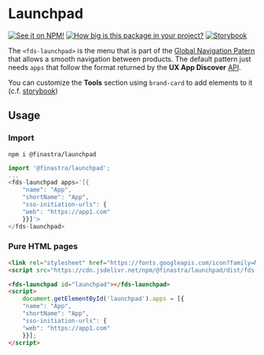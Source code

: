 # Launchpad

[![See it on NPM!](https://img.shields.io/npm/v/@finastra/launchpad?style=for-the-badge)](https://www.npmjs.com/package/@finastra/launchpad)
[![How big is this package in your project?](https://img.shields.io/bundlephobia/minzip/@finastra/launchpad?style=for-the-badge)](https://bundlephobia.com/result?p=@finastra/launchpad)
[![Storybook](https://shields.io/badge/-Play%20with%20this%20web%20component-2a0481?logo=storybook&style=for-the-badge)](https://finastra.github.io/finastra-design-system/?path=/story/navigation-launchpad--default)

The `<fds-launchpad>` is the menu that is part of the [Global Navigation Patern](https://design.fusionfabric.cloud/patterns/global-navigation?tab=design) that allows a smooth navigation between products. The default pattern just needs `apps` that follow the format returned by the __UX App Discover__ [API](https://developer.fusionfabric.cloud/api/ux-app-b2e-v1-5a288578-e832-11ea-adc1-0242ac120002/docs).

You can customize the __Tools__ section using `brand-card` to add elements to it (c.f. [storybook](https://finastra.github.io/finastra-design-system/?path=/story/navigation-launchpad--with-tools))



## Usage

### Import

```
npm i @finastra/launchpad
```

```ts
import '@finastra/launchpad';
...
<fds-launchpad apps='[{
    "name": "App",
    "shortName": "App",
    "sso-initiation-urls": {
    "web": "https://app1.com"
    }}]'>
</fds-launchpad>
```

### Pure HTML pages

```html
<link rel="stylesheet" href="https://fonts.googleapis.com/icon?family=Material+Icons" />
<script src="https://cdn.jsdelivr.net/npm/@finastra/launchpad/dist/fds-launchpad.js"></script>

<fds-launchpad id="launchpad"></fds-launchpad>
<script>
    document.getElementById('launchpad').apps = [{
    "name": "App",
    "shortName": "App",
    "sso-initiation-urls": {
    "web": "https://app1.com"
    }}];
</script>
```

